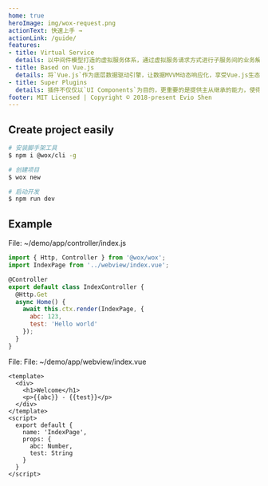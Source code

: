 ```yaml
---
home: true
heroImage: img/wox-request.png
actionText: 快速上手 →
actionLink: /guide/
features:
- title: Virtual Service
  details: 以中间件模型打造的虚拟服务体系，通过虚拟服务请求方式进行子服务间的业务解偶，使得代码组织与业务模块架构更加标准化。
- title: Based on Vue.js
  details: 将`Vue.js`作为底层数据驱动引擎，让数据MVVM动态响应化，享受Vue.js生态带来的一切特性以及支持，快速构建你想要的页面。
- title: Super Plugins
  details: 插件不仅仅以`UI Components`为目的，更重要的是提供主从继承的能力，使得整个项目可以仅仅通过配置插件完成，达到业务模块组件化效果。
footer: MIT Licensed | Copyright © 2018-present Evio Shen
---
```


## Create project easily

```bash {5}
# 安装脚手架工具
$ npm i @wox/cli -g

# 创建项目
$ wox new

# 启动开发
$ npm run dev
```

## Example

File: ~/demo/app/controller/index.js

```javascript
import { Http, Controller } from '@wox/wox';
import IndexPage from '../webview/index.vue';

@Controller
export default class IndexController {
  @Http.Get
  async Home() {
    await this.ctx.render(IndexPage, {
      abc: 123,
      test: 'Hello world'
    });
  }
}
```

File: File: ~/demo/app/webview/index.vue

```vue
<template>
  <div>
    <h1>Welcome</h1>
    <p>{{abc}} - {{test}}</p>
  </div>
</template>
<script>
  export default {
    name: 'IndexPage',
    props: {
      abc: Number,
      test: String
    }
  }
</script>
```